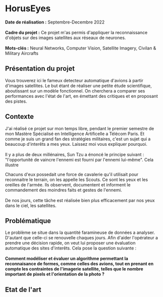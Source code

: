 # HorusEyes

**Date de réalisation :** Septembre-Decembre 2022
<br> <br>
**Cadre du projet :** Ce projet m'as permis d'appliquer la reconnaissance d'objets sur des images satellites aux réseaux de neurones.
<br> <br>
**Mots-clés :** Neural Networks, Computer Vision, Satellite Imagery, Civilan & Military Aircrafts
<br>
## Présentation du projet
Vous trouverez ici le fameux detecteur automatique d'avions à partir d'images satellites.
Le but étant de réaliser une petite étude scientifique, aboutissant sur un modèle fonctionnel.
On cherchera a comparer ses performances avec l'état de l'art, en émettant des critiques et en proposant des pistes.
<br>
## Contexte
J'ai réalisé ce projet sur mon temps libre, pendant le premier semestre de mon Mastère Spécialisé en Intelligence Artificelle a Télécom Paris.
Et comme je suis un grand fan des stratégies militaires, c'est un sujet qui a beaucoup d'interêts a mes yeux.
Laissez moi vous expliquer pourquoi. 
<br> <br>
Il y a plus de deux millénaires, Sun Tzu a énoncé le principe suivant : "l'opportunité de vaincre l'ennemi est fourni par l'ennemi lui-même".
Cela illustre 

Chacuns d'eux possedait une force de cavalerie qu'il utilisait pour reconnaitre le terrain, on les appelle les Scouts.
Ce sont les yeux et les oreilles de l'armée. Ils observent, documentent et informent le commandement des moindres faits et gestes de l'ennemi. <br>
<br>
De nos jours, cette tâche est réalisée bien plus efficacement par nos yeux dans le ciel, les satellites.
<br>
## Problématique
Le problème se situe dans la quantité faramineuse de données a analyser. D'autant que celle-ci se renouvelle chaques jours.
Afin d'aider l'opérateur a prendre une décision rapide, on veut lui proposer une évaluation automatique des sites d'interêts.
Cela pose la question suivante : 
<br> <br>
**Comment modéliser et évaluer un algorithme permettant la reconnaisance de formes, comme celles des avions, tout en prenant en compte les contraintes de l'imagerie satellite, telles que le nombre important de pixels et l'orientation de la photo ?**
<br>
## Etat de l'art 




